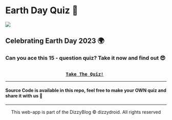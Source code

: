 # Earth Day Quiz 🌱️ 
<div id="header" align="left">
 <img src="https://i.ibb.co/7496h0s/earth.png?raw=true">
</div>

## Celebrating Earth Day 2023 🌍️

### Can you ace this 15 - question quiz? Take it now and find out 😎️

<pre align = "center"> <b> 
<a href="https://dizzydroid.github.io/earth-day-quiz">Take The Quiz!</a> </b>
</pre>

_____________________________

#### Source Code is available in this repo, feel free to make your OWN quiz and share it with us 🤩️

_____________________________

<p align="center"> This web-app is part of the DizzyBlog © dizzydroid. All rights reserved </p>
